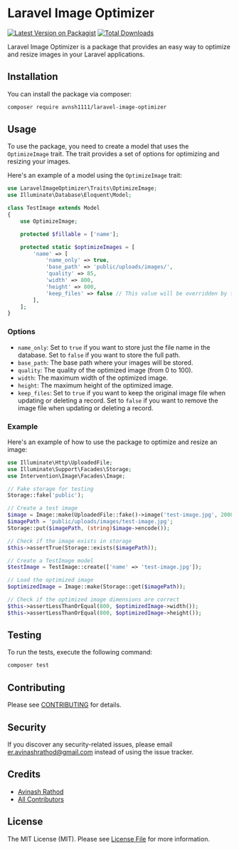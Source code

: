 # Laravel Image Optimizer

[![Latest Version on Packagist](https://img.shields.io/packagist/v/avnsh1111/laravel-image-optimizer.svg?style=flat-square)](https://packagist.org/packages/avnsh1111/laravel-image-optimizer)
[![Total Downloads](https://img.shields.io/packagist/dt/avnsh1111/laravel-image-optimizer.svg?style=flat-square)](https://packagist.org/packages/avnsh1111/laravel-image-optimizer)

Laravel Image Optimizer is a package that provides an easy way to optimize and resize images in your Laravel applications.

## Installation

You can install the package via composer:

```bash
composer require avnsh1111/laravel-image-optimizer
```

## Usage

To use the package, you need to create a model that uses the `OptimizeImage` trait. The trait provides a set of options for optimizing and resizing your images.

Here's an example of a model using the `OptimizeImage` trait:

```php
use LaravelImageOptimizer\Traits\OptimizeImage;
use Illuminate\Database\Eloquent\Model;

class TestImage extends Model
{
    use OptimizeImage;

    protected $fillable = ['name'];

    protected static $optimizeImages = [
        'name' => [
            'name_only' => true,
            'base_path' => 'public/uploads/images/',
            'quality' => 85,
            'width' => 800,
            'height' => 800,
            'keep_files' => false // This value will be overridden by the $keep_files property
        ],
    ];
}
```

### Options

- `name_only`: Set to `true` if you want to store just the file name in the database. Set to `false` if you want to store the full path.
- `base_path`: The base path where your images will be stored.
- `quality`: The quality of the optimized image (from 0 to 100).
- `width`: The maximum width of the optimized image.
- `height`: The maximum height of the optimized image.
- `keep_files`: Set to `true` if you want to keep the original image file when updating or deleting a record. Set to `false` if you want to remove the image file when updating or deleting a record.

### Example

Here's an example of how to use the package to optimize and resize an image:

```php
use Illuminate\Http\UploadedFile;
use Illuminate\Support\Facades\Storage;
use Intervention\Image\Facades\Image;

// Fake storage for testing
Storage::fake('public');

// Create a test image
$image = Image::make(UploadedFile::fake()->image('test-image.jpg', 2000, 2000));
$imagePath = 'public/uploads/images/test-image.jpg';
Storage::put($imagePath, (string)$image->encode());

// Check if the image exists in storage
$this->assertTrue(Storage::exists($imagePath));

// Create a TestImage model
$testImage = TestImage::create(['name' => 'test-image.jpg']);

// Load the optimized image
$optimizedImage = Image::make(Storage::get($imagePath));

// Check if the optimized image dimensions are correct
$this->assertLessThanOrEqual(800, $optimizedImage->width());
$this->assertLessThanOrEqual(800, $optimizedImage->height());
```

## Testing

To run the tests, execute the following command:

```bash
composer test
```

## Contributing

Please see [CONTRIBUTING](CONTRIBUTING.md) for details.

## Security

If you discover any security-related issues, please email [er.avinashrathod@gmail.com](mailto:er.avinashrathod@gmail.com) instead of using the issue tracker.

## Credits

- [Avinash Rathod](https://github.com/avnsh1111)
- [All Contributors](../../contributors)

## License

The MIT License (MIT). Please see [License File](LICENSE.md) for more information.